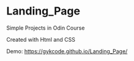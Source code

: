 # Landing_Page
Simple Projects in Odin Course

Created with Html and CSS

Demo: https://gykcode.github.io/Landing_Page/
